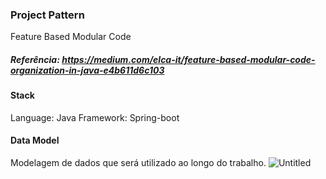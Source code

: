 ### Project Pattern
Feature Based Modular Code
##### Referência: https://medium.com/elca-it/feature-based-modular-code-organization-in-java-e4b611d6c103

#### Stack
Language: Java
Framework: Spring-boot



#### Data Model
Modelagem de dados que será utilizado ao longo do trabalho.
![Untitled](https://github.com/user-attachments/assets/a057faf5-e323-4ffa-b10a-764ec9cae157)


